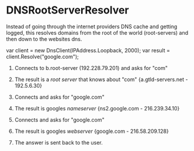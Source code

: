 DNSRootServerResolver
=====================

Instead of going through the internet providers DNS cache and getting logged, this resolves domains from the root of the world (root-servers) and then down to the websites dns.

var client = new DnsClient(IPAddress.Loopback, 2000);
var result = client.Resolve("google.com");

1. Connects to b.root-server (192.228.79.201) and asks for "com"
2. The result is a *root server* that knows about "com" {a.gtld-servers.net - 192.5.6.30}

3. Connects and asks for "google.com" 
4. The result is googles *nameserver* {ns2.google.com - 216.239.34.10}

5. Connects and asks for "google.com"
6. The result is googles *webserver* {google.com - 216.58.209.128}

7. The answer is sent back to the user.
